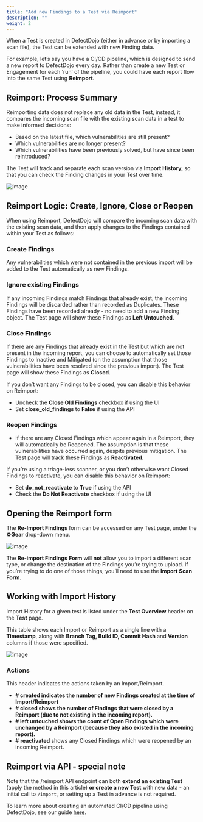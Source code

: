 ```yaml
---
title: "Add new Findings to a Test via Reimport"
description: ""
weight: 2
---
```


When a Test is created in DefectDojo (either in advance or by importing a scan file), the Test can be extended with new Finding data.

For example, let’s say you have a CI/CD pipeline, which is designed to send a new report to DefectDojo every day. Rather than create a new Test or Engagement for each ‘run’ of the pipeline, you could have each report flow into the same Test using **Reimport**.

## Reimport: Process Summary

Reimporting data does not replace any old data in the Test, instead, it compares the incoming scan file with the existing scan data in a test to make informed decisions:

* Based on the latest file, which vulnerabilities are still present?
* Which vulnerabilities are no longer present?
* Which vulnerabilities have been previously solved, but have since been reintroduced?

The Test will track and separate each scan version via **Import History,** so that you can check the Finding changes in your Test over time.

![image](images/using_reimport.png)

## Reimport Logic: Create, Ignore, Close or Reopen

When using Reimport, DefectDojo will compare the incoming scan data with the existing scan data, and then apply changes to the Findings contained within your Test as follows:

### Create Findings

Any vulnerabilities which were not contained in the previous import will be added to the Test automatically as new Findings.

### Ignore existing Findings

If any incoming Findings match Findings that already exist, the incoming Findings will be discarded rather than recorded as Duplicates. These Findings have been recorded already \- no need to add a new Finding object. The Test page will show these Findings as **Left Untouched**.

### Close Findings

If there are any Findings that already exist in the Test but which are not present in the incoming report, you can choose to automatically set those Findings to Inactive and Mitigated (on the assumption that those vulnerabilities have been resolved since the previous import). The Test page will show these Findings as **Closed**.

If you don’t want any Findings to be closed, you can disable this behavior on Reimport:

* Uncheck the **Close Old Findings** checkbox if using the UI
* Set **close\_old\_findings** to **False** if using the API

### Reopen Findings

* If there are any Closed Findings which appear again in a Reimport, they will automatically be Reopened. The assumption is that these vulnerabilities have occurred again, despite previous mitigation. The Test page will track these Findings as **Reactivated**.

If you’re using a triage\-less scanner, or you don’t otherwise want Closed Findings to reactivate, you can disable this behavior on Reimport:

* Set **do\_not\_reactivate** to **True** if using the API
* Check the **Do Not Reactivate** checkbox if using the UI

## Opening the Reimport form

The **Re\-Import Findings** form can be accessed on any Test page, under the **⚙️Gear** drop\-down menu.

![image](images/using_reimport_2.png)

The **Re\-import Findings** **Form** will **not** allow you to import a different scan type, or change the destination of the Findings you’re trying to upload. If you’re trying to do one of those things, you’ll need to use the **Import Scan Form**.

## Working with Import History

Import History for a given test is listed under the **Test Overview** header on the **Test** page.

This table shows each Import or Reimport as a single line with a **Timestamp**, along with **Branch Tag, Build ID, Commit Hash** and **Version** columns if those were specified.

![image](images/using_reimport_3.png)

### Actions

This header indicates the actions taken by an Import/Reimport.

* **\# created indicates the number of new Findings created at the time of Import/Reimport**
* **\# closed shows the number of Findings that were closed by a Reimport (due to not existing in the incoming report).**
* **\# left untouched shows the count of Open Findings which were unchanged by a Reimport (because they also existed in the incoming report).**
* **\#** **reactivated** shows any Closed Findings which were reopened by an incoming Reimport.

## Reimport via API \- special note

Note that the /reimport API endpoint can both **extend an existing Test** (apply the method in this article) **or create a new Test** with new data \- an initial call to `/import`, or setting up a Test in advance is not required.

To learn more about creating an automated CI/CD pipeline using DefectDojo, see our guide [here](../api_pipeline_modelling).
